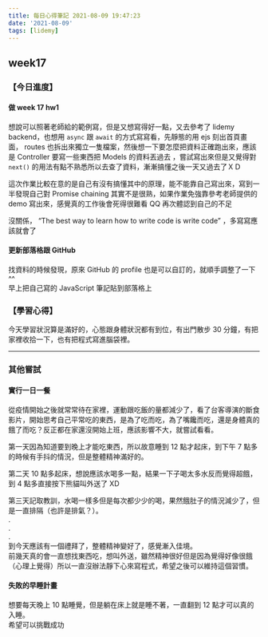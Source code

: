 ```yaml
---
title: 每日心得筆記 2021-08-09 19:47:23
date: '2021-08-09'
tags: [lidemy]
---
```


## week17

### 【今日進度】

#### 做 week 17 hw1

想說可以照著老師給的範例寫，但是又想寫得好一點，又去參考了 lidemy backend，也想用 `async` 跟 `await` 的方式寫寫看，先靜態的用 ejs 刻出首頁畫面， routes 也拆出來獨立一隻檔案，然後想一下要怎麼把資料正確跑出來，應該是 Controller 要寫一些東西把 Models 的資料丟過去 ，嘗試寫出來但是又覺得對 `next()` 的用法有點不熟悉所以去查了資料，漸漸搞懂之後一天又過去了ＸＤ

這次作業比較在意的是自己有沒有搞懂其中的原理，能不能靠自己寫出來，寫到一半發現自己對 Promise chaining 其實不是很熟，如果作業免強靠參考老師提供的 demo 寫出來，感覺真的工作後會死得很難看 QQ 再次體認到自己的不足

沒關係， “The best way to learn how to write code is write code” ，多寫寫應該就會了

#### 更新部落格跟 GitHub

找資料的時候發現，原來 GitHub 的 profile 也是可以自訂的，就順手調整了一下^^  
早上把自己寫的 JavaScript 筆記貼到部落格上

### 【學習心得】

今天學習狀況算是滿好的，心態跟身體狀況都有到位，有出門散步 30 分鐘，有把家裡收拾一下，也有把程式寫進腦袋裡。

---

### 其他嘗試

#### 實行一日一餐

從疫情開始之後就常常待在家裡，運動跟吃飯的量都減少了，看了台客導演的斷食影片，開始思考自己平常吃的東西，是為了吃而吃，為了嘴饞而吃，還是身體真的餓了而吃？反正都在家還沒開始上班，應該影響不大，就嘗試看看。

第一天因為知道要到晚上才能吃東西，所以故意睡到 12 點才起床，到下午 7 點多的時候有手抖的情況，但是整體精神滿好的。

第二天 10 點多起床，想說應該水喝多一點，結果一下子喝太多水反而覺得超餓，到 4 點多直接按下熊貓叫外送了 XD

第三天記取教訓，水喝一樣多但是每次都少少的喝，果然餓肚子的情況減少了，但是一直排隔（也許是排氣？）。  
.  
.  
.  
到今天應該有一個禮拜了，整體精神變好了，感覺漸入佳境。  
前幾天真的會一直想找東西吃，想叫外送，雖然精神很好但是因為覺得好像很餓（心理上覺得）所以一直沒辦法靜下心來寫程式，希望之後可以維持這個習慣。

#### 失敗的早睡計畫

想要每天晚上 10 點睡覺，但是躺在床上就是睡不著，一直翻到 12 點才可以真的入睡。  
希望可以挑戰成功
